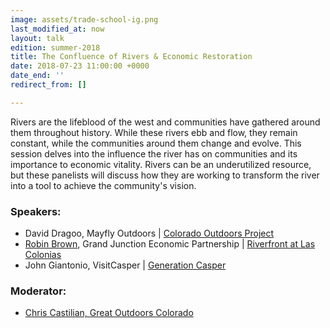 ```yaml
---
image: assets/trade-school-ig.png
last_modified_at: now
layout: talk
edition: summer-2018
title: The Confluence of Rivers & Economic Restoration
date: 2018-07-23 11:00:00 +0000
date_end: ''
redirect_from: []

---
```

Rivers are the lifeblood of the west and communities have gathered around them throughout history. While these rivers ebb and flow, they remain constant, while the communities around them change and evolve. This session delves into the influence the river has on communities and its importance to economic vitality. Rivers can be an underutilized resource, but these panelists will discuss how they are working to transform the river into a tool to achieve the community's vision.

### Speakers:

* David Dragoo, Mayfly Outdoors | [Colorado Outdoors Project](https://coloradooutdoors.co/)
* [Robin Brown](https://www.linkedin.com/in/robin-brown-31876912b/), Grand Junction Economic Partnership | [Riverfront at Las Colonias](https://riverfront.gjep.org/)
* John Giantonio, VisitCasper | [Generation Casper](https://trib.com/news/local/casper/is-casper-s-economy-tied-to-quality-of-life-the/article_d3565b25-8fab-5d7c-a8d5-7d6207b942bc.html)

### Moderator:

* [Chris Castilian, Great Outdoors Colorado](http://www.goco.org/about-us/staff/chris-castilian)